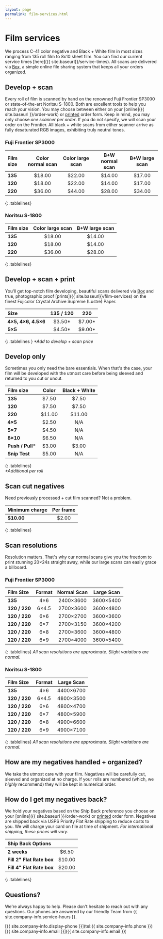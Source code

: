 ```yaml
---
layout: page
permalink: film-services.html
---
```


# Film services

We process C-41 color negative and Black + White film in most sizes ranging from 135 roll film to 8x10 sheet film. You can find our current service times [here]({{ site.baseurl}}/service-times). All scans are delivered via <a href="http://box.com" target="_blank">Box</a>, a simple online file sharing system that keeps all your orders organized.


## Develop + scan

Every roll of film is scanned by hand on the renowned Fuji Frontier SP3000 or state-of-the-art Noritsu S-1800. Both are excellent tools to help you reach your vision. You may choose between either on your [online]({{ site.baseurl }}/order-work) or <a href="{{site.baseurl}}/images/PhotoVision-Film-Order-Form.pdf" target="_blank">printed</a> order form. Keep in mind, you may only choose *one scanner per order*. If you do not specify, we will scan your order on the Frontier. All black + white scans from either scanner arrive as fully desaturated RGB images, exhibiting truly neutral tones.


### Fuji Frontier SP3000  

| **Film size** | **Color normal scan** | **Color large scan** | **B+W normal scan** | **B+W large scan** |
| :---			| :---:					| :---:				 | :---: | :---: |
| **135**		| $18.00				| $22.00			  | $14.00 | $17.00 |
| **120**		| $18.00				| $22.00			  | $14.00 | $17.00 |
| **220**		| $36.00				| $44.00			  | $28.00 | $34.00 |
{: .tablelines}

### Noritsu S-1800  

| **Film size** | **Color large scan** | **B+W large scan** |
| :---			| :---:					| :---:				  |
| **135**		| $18.00				| $14.00			  |
| **120**		| $18.00				| $14.00			  |
| **220**		| $36.00				| $28.00			  |
{: .tablelines}

## Develop + scan + print
You'll get top-notch film developing, beautiful scans delivered via <a href="http://box.com" target="_blank">Box</a> and true, photographic proof [prints]({{ site.baseurl}}/film-services) on the finest Fujicolor Crystal Archive Supreme (Lustre) Paper.

| **Size** | **135 / 120** | **220** |
| :---			| :---:	| :---:	|
| **4×5, 4×6, 4.5×6**		| $3.50*	| $7.00* |
| **5×5**		| $4.50*	| $9.00* |
{: .tablelines }
_*Add to develop + scan price_

## Develop only
Sometimes you only need the bare essentials. When that's the case, your film will be developed with the utmost care before being sleeved and returned to you cut or uncut.

| **Film size** | **Color** | **Black + White** |
| :--- | :---: | :---: |
| **135** | $7.50 | $7.50 |
| **120** | $7.50 | $7.50 |
| **220** | $11.00 | $11.00 |
| **4×5** | $2.50 | N/A |
| **5×7** | $4.50 | N/A |
| **8×10** | $6.50 | N/A |
| **Push / Pull*** | $3.00 | $3.00 |
| **Snip Test** | $5.00 | N/A |
{: .tablelines}  
_*Additional per roll_  

## Scan cut negatives
Need previously processed + cut film scanned? Not a problem.

| **Minimum charge** | **Per frame** |
| :--- | :---: |
| **$10.00** | $2.00 |
{: .tablelines}

## Scan resolutions
Resolution matters. That's why our normal scans give you the freedom to print stunning 20×24s straight away, while our large scans can easily grace a billboard.

### Fuji Frontier SP3000

| **Film Size** | **Format** | **Normal Scan** | **Large Scan** |
| :--- | :---: | :---: | :---: |
| **135** | 4×6 | 2400×3600 | 3600×5400 |
| **120 / 220** | 6×4.5 | 2700×3600 | 3600×4800 |
| **120 / 220** | 6×6 | 2700×2700 | 3600×3600 |
| **120 / 220** | 6×7 | 2700×3150 | 3600×4200 |
| **120 / 220** | 6×8 | 2700×3600 | 3600×4800 |
| **120 / 220** | 6×9 | 2700×4000 | 3600×5400 |
{: .tablelines}
*All scan resolutions are approximate. Slight variations are normal.*

### Noritsu S-1800

| **Film Size** | **Format** | **Large Scan** |
| :--- | :---: | :---: |
| **135** | 4×6 | 4400×6700 |
| **120 / 220** | 6×4.5 | 4800×3500 |
| **120 / 220** | 6×6 | 4800×4700 |
| **120 / 220** | 6×7 | 4800×5900 |
| **120 / 220** | 6×8 | 4900×6600 |
| **120 / 220** | 6×9 | 4900×7100 |
{: .tablelines}
*All scan resolutions are approximate. Slight variations are normal.*

## How are my negatives handled + organized?
We take the utmost care with your film. Negatives will be carefully cut, sleeved and organized at no charge. If your rolls are numbered (which, we *highly* recommend) they will be kept in numerical order.

## How do I get my negatives back?
We hold your negatives based on the Ship Back preference you choose on your [online]({{ site.baseurl }}/order-work) or <a href="{{site.baseurl}}/images/PhotoVision-Film-Order-Form.pdf" target="_blank">printed</a> order form. Negatives are shipped back via USPS Priority Flat Rate shipping to reduce costs to you. We will charge your card on file at time of shipment. *For international shipping, these prices will vary.*

| **Ship Back Options** |   |
| :--- | :---: |
| **2 weeks** | $6.50 |
| **Fill 2" Flat Rate box** | $10.00 |
| **Fill 4" Flat Rate box** | $20.00 |
{: .tablelines}

## Questions?
We're always happy to help. Please don't hesitate to reach out with any questions. Our phones are answered by our friendly Team from {{ site.company-info.service-hours }}.

[{{ site.company-info.display-phone }}](tel:{{ site.company-info.phone }})  
[{{ site.company-info.email }}]({{ site.company-info.email }})
